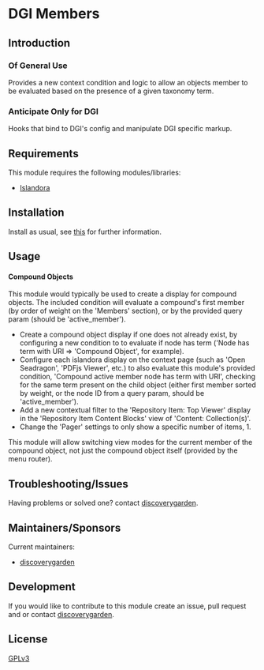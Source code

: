 # DGI Members

## Introduction

### Of General Use

Provides a new context condition and logic to allow an objects member to be evaluated based on
the presence of a given taxonomy term.

### Anticipate Only for DGI
Hooks that bind to DGI's config and manipulate DGI specific markup.

## Requirements

This module requires the following modules/libraries:

* [Islandora](https://github.com/Islandora/islandora)

## Installation

Install as usual, see
[this](https://www.drupal.org/docs/extending-drupal/installing-modules) for
further information.

## Usage

#### Compound Objects
This module would typically be used to create a display for compound objects. The included
condition will evaluate a compound's first member (by order of weight on the 'Members' section),
or by the provided query param (should be 'active_member').
* Create a compound object display if one does not already exist, by configuring a new condition
to to evaluate if node has term ('Node has term with URI => 'Compound Object', for example).
* Configure each islandora display on the context page (such as 'Open Seadragon', 'PDFjs Viewer', etc.)
to also evaluate this module's provided condition, 'Compound active member node has term with URI',
checking for the same term present on the child object (either first member sorted by weight, or
the node ID from a query param, should be 'active_member').
* Add a new contextual filter to the 'Repository Item: Top Viewer' display in the 'Repository Item Content Blocks'
view of 'Content: Collection(s)'.
* Change the 'Pager' settings to only show a specific number of items, 1.

This module will allow switching view modes for the current member of the compound object,
not just the compound object itself (provided by the menu router).

## Troubleshooting/Issues

Having problems or solved one? contact
[discoverygarden](http://support.discoverygarden.ca).

## Maintainers/Sponsors

Current maintainers:

* [discoverygarden](http://www.discoverygarden.ca)

## Development

If you would like to contribute to this module create an issue, pull request
and or contact
[discoverygarden](http://support.discoverygarden.ca).

## License

[GPLv3](http://www.gnu.org/licenses/gpl-3.0.txt)
